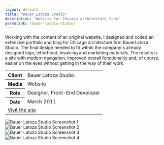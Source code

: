 ```yaml
---
layout: default
title: "Bauer Latoza Studio"
description: "Website for Chicago architecture firm"
permalink: /bauer-latoza-studio/
---
```


<section>
	<div>
		<p>Working with the content of an original website, I designed and coded an extensive portfolio and blog for Chicago architecture firm BauerLatoza Studio. The final design needed to fit within the company's already designed logo, letterhead, invoicing and marketing materials. The results is a site with modern navigation, improved overall functionality and, of course, easier on the eyes without getting in the way of their work.</p>
	</div>
	<div>
		<table>
			<tbody>
				<tr>
					<th>Client</th>
					<td>Bauer Latoza Studio</td>
				</tr>
				<tr>
					<th>Media</th>
					<td>Website</td>
				</tr>
				<tr>
					<th>Role</th>
					<td>Designer, Front-End Developer</td>
				</tr>
				<tr>
					<th>Date</th>
					<td>March 2011</td>
				</tr>
				<tr>
					<td colspan="2">
						<a class="button button--inverted push-top" href="http://www.bauerlatozastudio.com">Visit the site</a>
					</td>
				</tr>
			</tbody>
		</table>
	</div>
</section>
<section>
	<div class="span-2">
		<img src="https://jessetrippecdn.appspot.com/images/bauer-latoza-1.png" alt="Bauer Latoza Studio Screenshot 1">
	</div>
	<div>
		<img src="https://jessetrippecdn.appspot.com/images/bauer-latoza-3.png" alt="Bauer Latoza Studio Screenshot 2">
	</div>
	<div>
		<img src="https://jessetrippecdn.appspot.com/images/bauer-latoza-4.png" alt="Bauer Latoza Studio Screenshot 3">
	</div>
	<div class="span-2">
		<img src="https://jessetrippecdn.appspot.com/images/bauer-latoza-2.png" alt="Bauer Latoza Studio Screenshot 4">
	</div>
</section>
